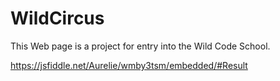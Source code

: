 # WildCircus
    
This Web page is a project for entry into the Wild Code School.

https://jsfiddle.net/Aurelie/wmby3tsm/embedded/#Result
